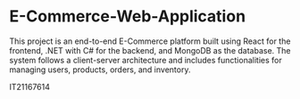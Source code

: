 # E-Commerce-Web-Application
This project is an end-to-end E-Commerce platform built using React for the frontend, .NET with C# for the backend, and MongoDB as the database. The system follows a client-server architecture and includes functionalities for managing users, products, orders, and inventory.

IT21167614
